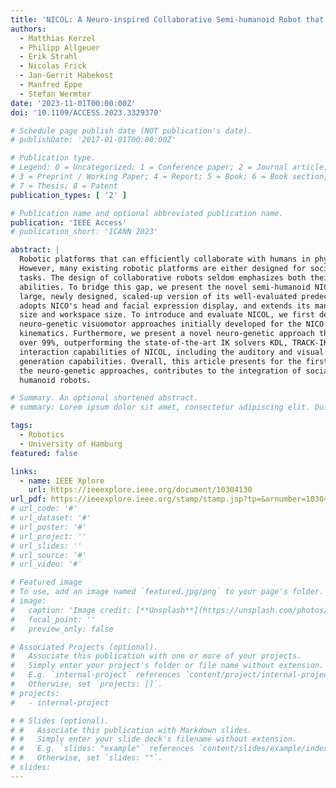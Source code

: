 ```yaml
---
title: 'NICOL: A Neuro-inspired Collaborative Semi-humanoid Robot that Bridges Social Interaction and Reliable Manipulation'
authors:
  - Matthias Kerzel
  - Philipp Allgeuer
  - Erik Strahl
  - Nicolas Frick
  - Jan-Gerrit Habekost
  - Manfred Eppe
  - Stefan Wermter
date: '2023-11-01T00:00:00Z'
doi: '10.1109/ACCESS.2023.3329370'

# Schedule page publish date (NOT publication's date).
# publishDate: '2017-01-01T00:00:00Z'

# Publication type.
# Legend: 0 = Uncategorized; 1 = Conference paper; 2 = Journal article;
# 3 = Preprint / Working Paper; 4 = Report; 5 = Book; 6 = Book section;
# 7 = Thesis; 8 = Patent
publication_types: [ '2' ]

# Publication name and optional abbreviated publication name.
publication: 'IEEE Access'
# publication_short: 'ICANN 2023'

abstract: |
  Robotic platforms that can efficiently collaborate with humans in physical tasks constitute a major goal in robotics.
  However, many existing robotic platforms are either designed for social interaction or industrial object manipulation
  tasks. The design of collaborative robots seldom emphasizes both their social interaction and physical collaboration
  abilities. To bridge this gap, we present the novel semi-humanoid NICOL, the Neuro-Inspired COLlaborator. NICOL is a
  large, newly designed, scaled-up version of its well-evaluated predecessor, the Neuro-Inspired COmpanion (NICO). NICOL
  adopts NICO's head and facial expression display, and extends its manipulation abilities in terms of precision, object
  size and workspace size. To introduce and evaluate NICOL, we first develop and extend different neural and hybrid
  neuro-genetic visuomotor approaches initially developed for the NICO to the larger NICOL and its more complex
  kinematics. Furthermore, we present a novel neuro-genetic approach that improves the grasp-accuracy of the NICOL to
  over 99%, outperforming the state-of-the-art IK solvers KDL, TRACK-IK and BIO-IK. Furthermore, we introduce the social
  interaction capabilities of NICOL, including the auditory and visual capabilities, but also the face and emotion
  generation capabilities. Overall, this article presents for the first time the humanoid robot NICOL and, thereby, with
  the neuro-genetic approaches, contributes to the integration of social robotics and neural visuomotor learning for
  humanoid robots.

# Summary. An optional shortened abstract.
# summary: Lorem ipsum dolor sit amet, consectetur adipiscing elit. Duis posuere tellus ac convallis placerat. Proin tincidunt magna sed ex sollicitudin condimentum.

tags:
  - Robotics
  - University of Hamburg
featured: false

links:
  - name: IEEE Xplore
    url: https://ieeexplore.ieee.org/document/10304130
url_pdf: https://ieeexplore.ieee.org/stamp/stamp.jsp?tp=&arnumber=10304130
# url_code: '#'
# url_dataset: '#'
# url_poster: '#'
# url_project: ''
# url_slides: ''
# url_source: '#'
# url_video: '#'

# Featured image
# To use, add an image named `featured.jpg/png` to your page's folder.
# image:
#   caption: 'Image credit: [**Unsplash**](https://unsplash.com/photos/s9CC2SKySJM)'
#   focal_point: ''
#   preview_only: false

# Associated Projects (optional).
#   Associate this publication with one or more of your projects.
#   Simply enter your project's folder or file name without extension.
#   E.g. `internal-project` references `content/project/internal-project/index.md`.
#   Otherwise, set `projects: []`.
# projects:
#   - internal-project

# # Slides (optional).
# #   Associate this publication with Markdown slides.
# #   Simply enter your slide deck's filename without extension.
# #   E.g. `slides: "example"` references `content/slides/example/index.md`.
# #   Otherwise, set `slides: ""`.
# slides:
---
```

